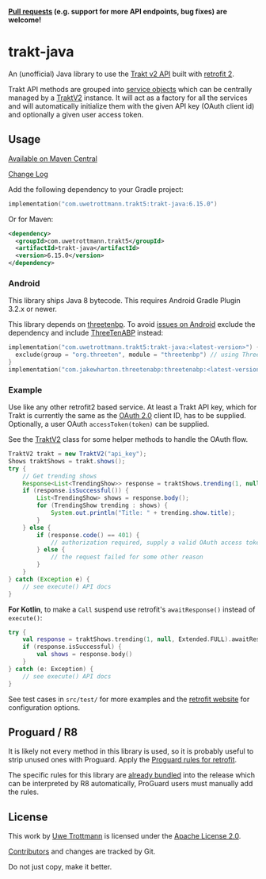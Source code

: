 **[Pull requests](CONTRIBUTING.md) (e.g. support for more API endpoints, bug fixes) are welcome!**

# trakt-java

An (unofficial) Java library to use the [Trakt v2 API](https://trakt.docs.apiary.io/) built with [retrofit 2](https://square.github.io/retrofit/).

Trakt API methods are grouped into [service objects](src/main/java/com/uwetrottmann/trakt5/services) 
which can be centrally managed by a [TraktV2](src/main/java/com/uwetrottmann/trakt5/TraktV2.java) instance.
It will act as a factory for all the services and will automatically initialize them with the given
API key (OAuth client id) and optionally a given user access token.

## Usage

<a href="https://central.sonatype.com/search?q=g:com.uwetrottmann.trakt5">Available on Maven Central</a>

[Change Log](CHANGELOG.md)                                                                   

Add the following dependency to your Gradle project:

```kotlin
implementation("com.uwetrottmann.trakt5:trakt-java:6.15.0")
```

Or for Maven:

```xml
<dependency>
  <groupId>com.uwetrottmann.trakt5</groupId>
  <artifactId>trakt-java</artifactId>
  <version>6.15.0</version>
</dependency>
```

### Android
This library ships Java 8 bytecode. This requires Android Gradle Plugin 3.2.x or newer.

This library depends on [threetenbp](https://github.com/ThreeTen/threetenbp). To avoid 
[issues on Android](https://github.com/JakeWharton/ThreeTenABP#why-not-use-threetenbp) exclude the 
dependency and include [ThreeTenABP](https://github.com/JakeWharton/ThreeTenABP) instead:

```kotlin
implementation("com.uwetrottmann.trakt5:trakt-java:<latest-version>") {
  exclude(group = "org.threeten", module = "threetenbp") // using ThreeTenABP instead
}
implementation("com.jakewharton.threetenabp:threetenabp:<latest-version>")
```

### Example

Use like any other retrofit2 based service. At least a Trakt API key, which for Trakt is currently the same as the 
[OAuth 2.0](https://www.digitalocean.com/community/tutorials/an-introduction-to-oauth-2) client ID,
has to be supplied. Optionally, a user OAuth `accessToken(token)` can be supplied.

See the [TraktV2](src/main/java/com/uwetrottmann/trakt5/TraktV2.java) class for some helper methods to handle the OAuth flow.

```java
TraktV2 trakt = new TraktV2("api_key");
Shows traktShows = trakt.shows();
try {
    // Get trending shows
    Response<List<TrendingShow>> response = traktShows.trending(1, null, Extended.FULL).execute();
    if (response.isSuccessful()) {
        List<TrendingShow> shows = response.body();
        for (TrendingShow trending : shows) {
            System.out.println("Title: " + trending.show.title);
        }
    } else {
        if (response.code() == 401) {
            // authorization required, supply a valid OAuth access token
        } else {
            // the request failed for some other reason
        }
    }
} catch (Exception e) {
    // see execute() API docs 
}
```

**For Kotlin**, to make a `Call` suspend use retrofit's `awaitResponse()` instead of `execute()`:
```kotlin
try {
    val response = traktShows.trending(1, null, Extended.FULL).awaitResponse()
    if (response.isSuccessful) {
        val shows = response.body()
    }
} catch (e: Exception) {
    // see execute() API docs
}
```

See test cases in `src/test/` for more examples and the [retrofit website](https://square.github.io/retrofit/) for configuration options.

## Proguard / R8
It is likely not every method in this library is used, so it is probably useful to strip unused ones with Proguard.
Apply the [Proguard rules for retrofit](https://square.github.io/retrofit/#download).

The specific rules for this library are [already bundled](src/main/resources/META-INF/proguard/trakt-java.pro) into the
release which can be interpreted by R8 automatically, ProGuard users must manually add the rules.

## License

This work by [Uwe Trottmann](https://uwetrottmann.com) is licensed under the [Apache License 2.0](LICENSE.txt).

[Contributors](https://github.com/UweTrottmann/trakt-java/graphs/contributors) and changes are tracked by Git.

Do not just copy, make it better.
